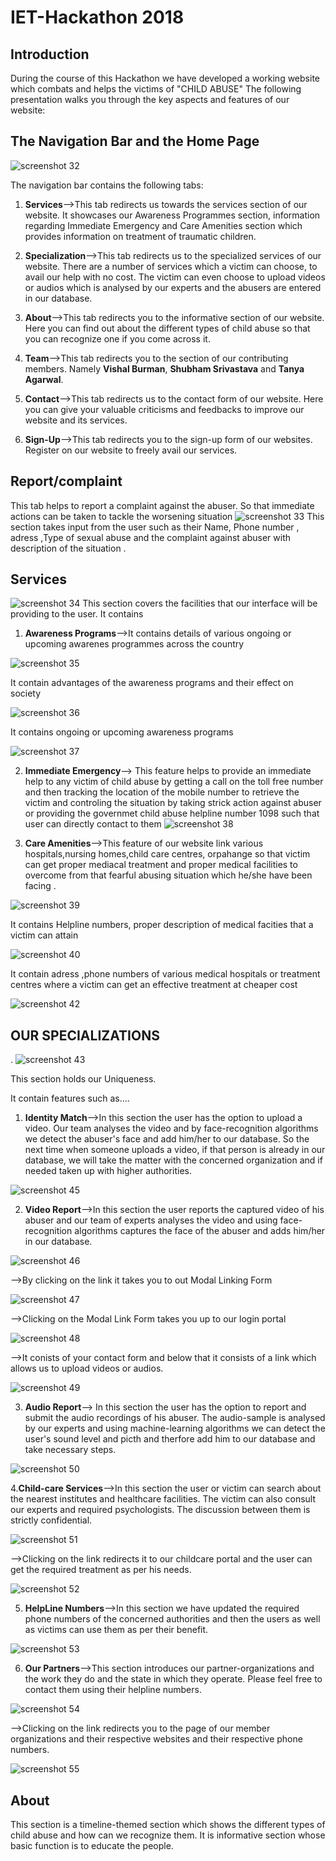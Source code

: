 # IET-Hackathon 2018
## Introduction
During the course of this Hackathon we have developed a working website which combats and helps the victims of "CHILD ABUSE"
The following presentation walks you through the key aspects and features of our website:
## The Navigation Bar and the Home Page

![screenshot 32](https://user-images.githubusercontent.com/19861874/35476504-16503c5c-03d7-11e8-9fa8-80cd706635ce.png)


The navigation bar contains the following tabs:
1. **Services**-->This tab redirects us towards the services section of our website. It showcases our Awareness Programmes section, information regarding Immediate Emergency and Care Amenities section which provides information on treatment of traumatic children.


2. **Specialization**-->This tab redirects us to the specialized services of our website. There are a number of services which a victim can choose, to avail our help with no cost. The victim can even choose to upload videos or audios which is analysed by our experts and the abusers are entered in our database.


3. **About**-->This tab redirects you to the informative section of our website. Here you can find out about the different types of child abuse so that you can recognize one if you come across it.


4. **Team**-->This tab redirects you to the section of our contributing members. Namely **Vishal Burman**, **Shubham Srivastava** and **Tanya Agarwal**.


5. **Contact**-->This tab redirects us to the contact form of our website. Here you can give your valuable criticisms and feedbacks to improve our website and its services.


6. **Sign-Up**-->This tab redirects you to the sign-up form of our websites. Register on our website to freely avail our services.

## Report/complaint
This tab helps to report a complaint against the abuser. So that immediate actions can be taken to tackle the worsening situation
![screenshot 33](https://user-images.githubusercontent.com/19861874/35476755-5798e502-03db-11e8-9136-9cad0c42e8b7.png)
This section takes input from the user such as their Name, Phone number , adress ,Type of sexual abuse and the complaint against abuser
with description of the situation .

## Services
![screenshot 34](https://user-images.githubusercontent.com/19861874/35476800-4021ca0a-03dc-11e8-92db-b9f071f78541.png)
This section covers the facilities that our interface will be providing to the user. It contains

1. **Awareness Programs**-->It contains details of various ongoing or upcoming awarenes programmes across the country


![screenshot 35](https://user-images.githubusercontent.com/19861874/35476859-82872ed4-03dd-11e8-9aaf-ec2e45c1fea8.png)


 It contain advantages of the awareness programs and their effect on society
 
 
![screenshot 36](https://user-images.githubusercontent.com/19861874/35476861-aaef6cec-03dd-11e8-987d-7558e44f168e.png)


It contains ongoing or upcoming awareness programs

![screenshot 37](https://user-images.githubusercontent.com/19861874/35476876-f2eab0c4-03dd-11e8-9049-1da74ce469b4.png)

2. **Immediate Emergency**--> This feature helps to provide an immediate help to any victim of child abuse by
                              getting a call on the toll free number and then tracking the location of the mobile number
                              to retrieve the victim and controling the situation by taking strick action against abuser              
or
providing the governmet child abuse helpline number 1098 such that user can directly contact to 
them
![screenshot 38](https://user-images.githubusercontent.com/19861874/35476996-5d49cc0a-03e0-11e8-866b-5cd550fef55f.png)

3. **Care Amenities**-->This feature of our website link various hospitals,nursing homes,child care centres, orpahange
so that victim can get proper mediacal treatment and proper medical facilities to overcome from that fearful abusing situation
which he/she have been facing .

![screenshot 39](https://user-images.githubusercontent.com/19861874/35476997-5d85890c-03e0-11e8-84b1-9d7e4b65adc2.png)
 
 It contains Helpline numbers, proper description of medical facities that a victim can attain
 
 ![screenshot 40](https://user-images.githubusercontent.com/19861874/35476998-5dc10432-03e0-11e8-8ea2-f7dfc06058e5.png)
 
 It contain adress ,phone numbers of various medical hospitals or treatment centres where a victim can get an effective treatment at 
 cheaper cost
 
 ![screenshot 42](https://user-images.githubusercontent.com/19861874/35476999-5dfb48c2-03e0-11e8-9220-3687eb3b3486.png)
 
 ## OUR SPECIALIZATIONS ##
 .
 ![screenshot 43](https://user-images.githubusercontent.com/19861874/35477162-79088e92-03e3-11e8-90f3-80d5288481b0.png)

This section holds our Uniqueness.

It contain features such as....

1. **Identity Match**-->In this section the user has the option to upload a video. Our team analyses the video and by face-recognition algorithms we detect the abuser's face and add him/her to our database. So the next time when someone uploads a video, if that person is already in our database, we will take the matter with the concerned organization and if needed taken up with higher authorities.

![screenshot 45](https://user-images.githubusercontent.com/19861874/35477714-a6c26950-03ef-11e8-8ed4-363dc9959c59.png)

2. **Video Report**-->In this section the user reports the captured video of his abuser and our team of experts analyses the video and using face-recognition algorithms captures the face of the abuser and adds him/her in our database. 

![screenshot 46](https://user-images.githubusercontent.com/19861874/35477770-1047fe5c-03f1-11e8-84d3-756d39333d50.png)

-->By clicking on the link it takes you to out Modal Linking Form

![screenshot 47](https://user-images.githubusercontent.com/19861874/35477794-c576ed7e-03f1-11e8-82d2-5514fd8f1b62.png)

-->Clicking on the Modal Link Form takes you up to our login portal

![screenshot 48](https://user-images.githubusercontent.com/19861874/35477800-0b6d3392-03f2-11e8-8067-b947cc51e6de.png)

-->It conists of your contact form and below that it consists of a link which allows us to upload videos or audios.

![screenshot 49](https://user-images.githubusercontent.com/19861874/35477841-50983d44-03f3-11e8-8aba-e23f1df9ccff.png)


3. **Audio Report**--> In this section the user has the option to report and submit the audio recordings of his abuser. The audio-sample is analysed by our experts and using machine-learning algorithms we can detect the user's sound level and picth and therfore add him to our database and take necessary steps.

![screenshot 50](https://user-images.githubusercontent.com/19861874/35477901-89b09350-03f4-11e8-8412-6b0605799737.png)


4.**Child-care Services**-->In this section the user or victim can search about the nearest institutes and healthcare facilities. The victim can also consult our experts and required psychologists. The discussion between them is strictly confidential.

![screenshot 51](https://user-images.githubusercontent.com/19861874/35477947-e55552bc-03f5-11e8-8753-d7fb74dd3f2d.png)

-->Clicking on the link redirects it to our childcare portal and the user can get the required treatment as per his needs.

![screenshot 52](https://user-images.githubusercontent.com/19861874/35477962-530770d8-03f6-11e8-928e-f724dd679004.png)


5. **HelpLine Numbers**-->In this section we have updated the required phone numbers of the concerned authorities and then the users as well as victims can use them as per their benefit.

![screenshot 53](https://user-images.githubusercontent.com/19861874/35477975-c0ad3230-03f6-11e8-9d43-140a30e403dd.png)


6. **Our Partners**-->This section introduces our partner-organizations and the work they do and the state in which they operate. Please feel free to contact them using their helpline numbers.

![screenshot 54](https://user-images.githubusercontent.com/19861874/35477987-4a54601c-03f7-11e8-9ba5-f63bacfd80de.png)

-->Clicking on the link redirects you to the page of our member organizations and their respective websites and their respective phone numbers.

![screenshot 55](https://user-images.githubusercontent.com/19861874/35477991-9f100c00-03f7-11e8-9b74-d4c347acd603.png)


## About
This section is a timeline-themed section which shows the different types of child abuse and how can we recognize them. It is informative section whose basic function is to educate the people.

